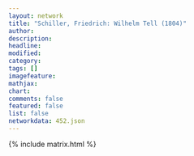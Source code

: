 ```yaml
---
layout: network
title: "Schiller, Friedrich: Wilhelm Tell (1804)"
author:
description:
headline:
modified:
category:
tags: []
imagefeature: 
mathjax: 
chart: 
comments: false
featured: false
list: false
networkdata: 452.json
---
```

{% include matrix.html %}

